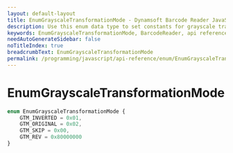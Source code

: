 ```yaml
---
layout: default-layout
title: EnumGrayscaleTransformationMode - Dynamsoft Barcode Reader JavaScript Edition API
description: Use this enum data type to set constants for grayscale transformation mode of barcodes when using Dynamsoft Barcode Reader JavaScript Edition in your project.
keywords: EnumGrayscaleTransformationMode, BarcodeReader, api reference, javascript, js
needAutoGenerateSidebar: false
noTitleIndex: true
breadcrumbText: EnumGrayscaleTransformationMode
permalink: /programming/javascript/api-reference/enum/EnumGrayscaleTransformationMode.html
---
```



# EnumGrayscaleTransformationMode

```typescript
enum EnumGrayscaleTransformationMode { 
    GTM_INVERTED = 0x01, 
    GTM_ORIGINAL = 0x02, 
    GTM_SKIP = 0x00,
    GTM_REV = 0x80000000
}
```
